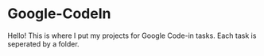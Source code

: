 # Google-CodeIn

Hello! This is where I put my projects for Google Code-in tasks. Each task is seperated by a folder. 

